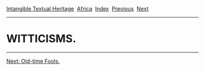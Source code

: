 [Intangible Textual Heritage](../../index)  [Africa](../index) 
[Index](index)  [Previous](jas149)  [Next](jas150) 

------------------------------------------------------------------------

# WITTICISMS.

------------------------------------------------------------------------

[Next: Old-time Fools.](jas150)
